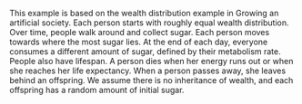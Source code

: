 This example is based on the wealth distribution example in Growing an artificial society. Each person starts with roughly equal wealth distribution. Over time, people walk around and collect sugar. Each person moves towards where the most sugar lies. At the end of each day, everyone consumes a different amount of sugar, defined by their metabolism rate. People also have lifespan. A person dies when her energy runs out or when she reaches her life expectancy. When a person passes away, she leaves behind an offspring. We assume there is no inheritance of wealth, and each offspring has a random amount of initial sugar.